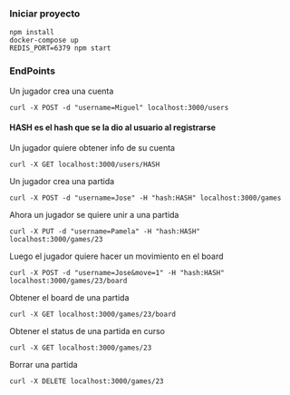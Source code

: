 ### Iniciar proyecto

```
npm install
docker-compose up
REDIS_PORT=6379 npm start
```

### EndPoints

Un jugador crea una cuenta
```
curl -X POST -d "username=Miguel" localhost:3000/users
```
#### HASH es el hash que se la dio al usuario al registrarse
Un jugador quiere obtener info de su cuenta
```
curl -X GET localhost:3000/users/HASH
```
Un jugador crea una partida
```
curl -X POST -d "username=Jose" -H "hash:HASH" localhost:3000/games
```
Ahora un jugador se quiere unir a una partida
```
curl -X PUT -d "username=Pamela" -H "hash:HASH" localhost:3000/games/23
```

Luego el jugador quiere hacer un movimiento en el board
```
curl -X POST -d "username=Jose&move=1" -H "hash:HASH" localhost:3000/games/23/board
```
Obtener el board de una partida
```
curl -X GET localhost:3000/games/23/board
```
Obtener el status de una partida en curso
```
curl -X GET localhost:3000/games/23
```
Borrar una partida
```
curl -X DELETE localhost:3000/games/23
```